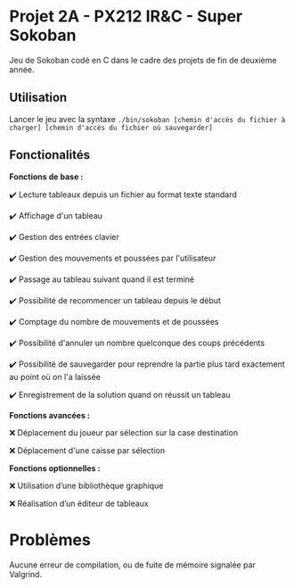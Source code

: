 # Projet 2A - PX212 IR&C - Super Sokoban

Jeu de Sokoban codé en C dans le cadre des projets de fin de deuxième année.



## Utilisation

Lancer le jeu avec la syntaxe ``./bin/sokoban [chemin d'accès du fichier à charger] [chemin d'accès du fichier où sauvegarder]``



## Fonctionalités

**Fonctions de base :**

✔️ Lecture tableaux depuis un fichier au format texte standard

✔️ Affichage d'un tableau

✔️ Gestion des entrées clavier

✔️ Gestion des mouvements et poussées par l'utilisateur

✔️ Passage au tableau suivant quand il est terminé

✔️ Possibilité de recommencer un tableau depuis le début

✔️ Comptage du nombre de mouvements et de poussées

✔️ Possibilité d'annuler un nombre quelconque des coups précédents

✔️ Possibilité de sauvegarder pour reprendre la partie plus tard exactement au point où on l'a laissée

✔️ Enregistrement de la solution quand on réussit un tableau

**Fonctions avancées :**

❌ Déplacement du joueur par sélection sur la case destination 

❌ Déplacement d'une caisse par sélection



**Fonctions optionnelles :**

❌ Utilisation d’une bibliothèque graphique 

❌ Réalisation d’un éditeur de tableaux



# Problèmes

Aucune erreur de compilation, ou de fuite de mémoire signalée par Valgrind.